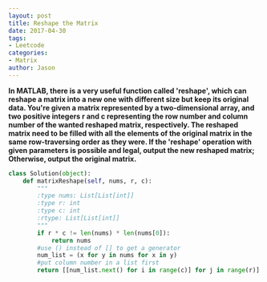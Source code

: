 ```yaml
---
layout: post
title: Reshape the Matrix
date: 2017-04-30
tags:
- Leetcode
categories:
- Matrix
author: Jason
---
```

**In MATLAB, there is a very useful function called 'reshape', which can reshape a matrix into a new one with different size but keep its original data. You're given a matrix represented by a two-dimensional array, and two positive integers r and c representing the row number and column number of the wanted reshaped matrix, respectively. The reshaped matrix need to be filled with all the elements of the original matrix in the same row-traversing order as they were. If the 'reshape' operation with given parameters is possible and legal, output the new reshaped matrix; Otherwise, output the original matrix.**

```python
class Solution(object):
    def matrixReshape(self, nums, r, c):
        """
        :type nums: List[List[int]]
        :type r: int
        :type c: int
        :rtype: List[List[int]]
        """
        if r * c != len(nums) * len(nums[0]):
            return nums
        #use () instead of [] to get a generator
        num_list = (x for y in nums for x in y)
        #put column number in a list first
        return [[num_list.next() for i in range(c)] for j in range(r)]
```
